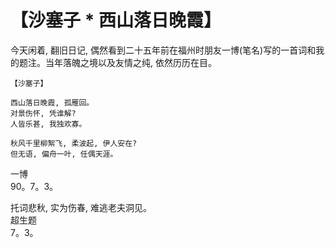# 【沙塞子 * 西山落日晚霞】

今天闲着, 翻旧日记, 偶然看到二十五年前在福州时朋友一博(笔名)写的一首词和我的题注。当年落魄之境以及友情之纯, 依然历历在目。
~~~
【沙塞子】

西山落日晚霞, 孤雁回。  
对景伤怀, 凭谁解?    
人皆乐甚, 我独欢寡。

秋风千里柳絮飞, 柔波起, 伊人安在?  
但无语, 偏舟一叶, 任偶天涯。
~~~

一博  
90。7。3。

托词悲秋, 实为伤春, 难逃老夫洞见。  
超生题  
7。3。 

